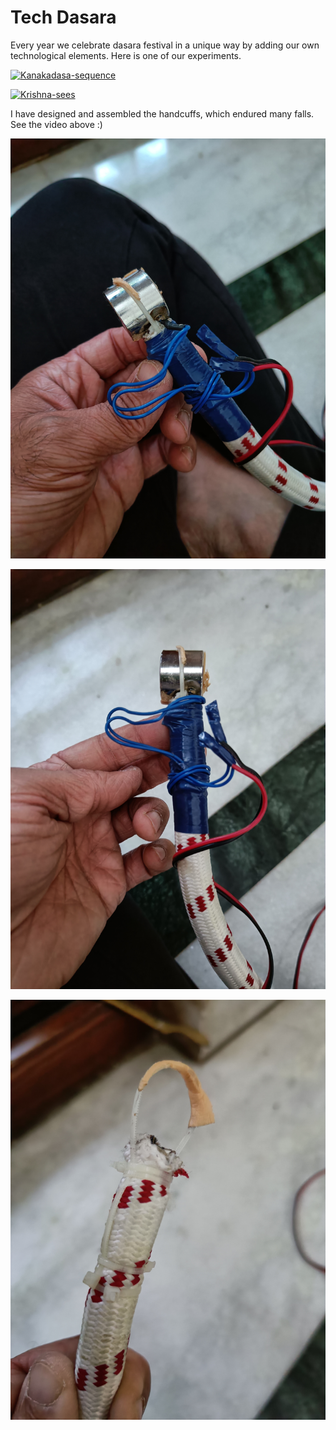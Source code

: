 # Tech Dasara

Every year we celebrate dasara festival in a unique way by adding our own technological elements. Here is one of our experiments.

[![Kanakadasa-sequence](https://img.youtube.com/vi/ItrnnqIhhGI/0.jpg)](https://www.youtube.com/watch?v=ItrnnqIhhGI)

[![Krishna-sees](https://img.youtube.com/vi/Cs57pRloChs/0.jpg)](https://www.youtube.com/watch?v=Cs57pRloChs)

I have designed and assembled the handcuffs, which endured many falls. See the video above :)

![handcuffs](IMG20221006175004.jpg "handcuffs")

![handcuffs](IMG20221006175009.jpg "handcuffs")

![handcuffs](IMG20221006175421.jpg "handcuffs")